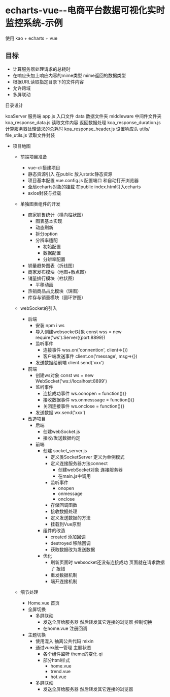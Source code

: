 # echarts-vue--电商平台数据可视化实时监控系统-示例

使用 kao + echarts + vue

## 目标
- 计算服务器处理请求的总耗时
- 在响应头加上响应内容的mime类型  mime返回的数据类型
- 根据URL读取指定目录下的文件内容
- 允许跨域
- 多屏联动

目录设计

koaServer  服务端
    app.js 入口文件
    data 数据文件夹
    middleware 中间件文件夹
        koa_response_data.js  读取文件内容 返回数据处理
        koa_response_duration.js 计算服务器处理请求的总耗时
        koa_response_header.js 设置响应头
    utils/
        file_utils.js 读取文件封装

- 项目地图
    + 前端项目准备
        - vue-cli搭建项目
        - 静态资源引入 在public 放入static静态资源
        - 项目基本配置 vue.config.js 配置端口 和自动打开浏览器
        - 全局echarts对象的挂载 在public index.html引入echarts
        - axios封装与挂载

    + 单独图表组件的开发
        - 商家销售统计（横向柱状图）
            + 图表基本实现
            + 动态刷新
            + 拆分option
            + 分辨率适配
                - 初始配置
                - 数据配置
                - 分辨率配置
        - 销量趋势图表（折线图）
        - 商家发布模块（地图+散点图）
        - 销量排行模块（柱状图）
            - 平移动画
        - 热销商品占比模块（饼图）
        - 库存与销量模块（圆环饼图）

    + webSocket的引入
        - 后端
            + 安装 npm i ws
            + 导入创建websocket对象 const wss = new require('ws').Server({port:8899})
            + 监听事件
                - 连接事件 wss.on('connention', client=>{})
                - 客户端发送事件 client.on('message', msg=>{})
            + 发送数据给前端 client.send('xxx')
        - 前端
            + 创建ws对象 const ws = new WebSocket('ws://localhost:8899')
            + 监听事件
                - 连接成功事件 ws.oonopen = function(){}
                - 接收数据事件 ws.onmesssage = function(){}
                - 关闭连接事件 ws.onclose = function(){}
            + 发送数据 wx.send('xxx')
        - 改造项目
            + 后端 
                - 创建webSocket.js
                - 接收/发送数据约定
            + 前端
                - 创建 socket_server.js 
                    + 定义类SocketServer 定义为单例模式
                    + 定义连接服务器方法connect
                        - 创建webSocket对象 连接服务器
                        - 在main.js中调用
                    + 监听事件
                        - onopen
                        - onmessage
                        - onclose
                    + 存储回调函数
                    + 接收数据处理
                    + 定义发送数据的方法
                    + 挂载到Vue原型
                - 组件的改造
                    + created 添加回调
                    + destroyed 移除回调
                    + 获取数据改为发送数据
                - 优化
                    + 刷新页面时 websocket还没有连接成功 页面就在请求数据了 报错
                    + 重发数据机制
                    + 端开连接机制

        
    + 细节处理
        - Home.vue 首页
        - 全屏切换
            + 多屏联动 
                - 发送全屏给服务器 然后转发其它连接的浏览器 控制切换
                - 在home.vue 注册回调
        - 主题切换
            + 使用混入 抽离公共代码 mixin
            + 通过vuex统一管理 主题状态
                - 各个组件监听 theme的变化 qi
                - 部分html样式
                    - home.vue
                    - trend.vue
                    - hot.vue
            + 多屏联动 
                - 发送全屏给服务器 然后转发其它连接的浏览器

